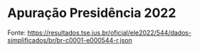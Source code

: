 # Apuração Presidência 2022

Fonte: https://resultados.tse.jus.br/oficial/ele2022/544/dados-simplificados/br/br-c0001-e000544-r.json

